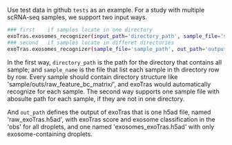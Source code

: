Use test data in github `tests` as an example.
For a study with multiple scRNA-seq samples, we support two input ways.
```bash
### first    if samples locate in one directory
exoTras.exosomes_recognizer(input_path='directory_path', sample_file='sample_name', out_path='output_path', species='Homo')
### second   if samples locate in differet directories
exoTras.exosomes_recognizer(sample_file='sample_path', out_path='output_path', species='Homo')
```
In the first way, `directory_path` is the path for the directory that contains all sample; and `sample_name` is the file that list each sample in th directory row by row. Every sample should contain directory structure like 'sample/outs/raw_feature_bc_matrix/', and exoTras would automatically recognize for each sample. The second way supports one sample file with abosulte path for each sample, if they are not in one directory.

And `out_path` defines the output of exoTras that is one h5ad file, named 'raw_exoTras.h5ad', with exoTras score and exosome classification in the 'obs' for all droplets, and one named 'exosomes_exoTras.h5ad' with only exosome-containing droplets.